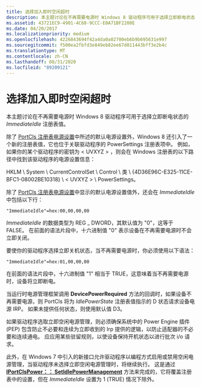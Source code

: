 ```yaml
---
title: 选择加入即时空闲超时
description: 本主题讨论在不再需要电源时 Windows 8 驱动程序可用于选择立即断电状态的 ImmediateIdle 注册表值。
ms.assetid: 43721EC9-4901-4C68-9CCC-E0A71BF2200E
ms.date: 04/20/2017
ms.localizationpriority: medium
ms.openlocfilehash: 4226843694f42a4da0a02700eb6b9b695631e997
ms.sourcegitcommit: f500ea2fbfd3e849eb82ee67d011443bff3e2b4c
ms.translationtype: MT
ms.contentlocale: zh-CN
ms.lasthandoff: 08/31/2020
ms.locfileid: "89209121"
---
```

# <a name="span-idaudioimmediate_idle_timeout_opt-inspanimmediate-idle-timeout-opt-in"></a><span id="audio.immediate_idle_timeout_opt-in"></span>选择加入即时空闲超时


本主题讨论在不再需要电源时 Windows 8 驱动程序可用于选择立即断电状态的 *ImmediateIdle* 注册表值。

除了 [PortCls 注册表电源设置](portcls-registry-power-settings.md)中所述的默认电源设置外，Windows 8 还引入了一个新的注册表值，它也位于关联驱动程序的 PowerSettings 注册表项中。 例如，如果你的某个驱动程序的密钥为 &lt; UVXYZ &gt; ，则会在 Windows 注册表的以下路径中找到该驱动程序的电源设置信息：

HKLM \\ System \\ CurrentControlSet \\ Control \\ 类 \\ {4D36E96C-E325-11CE-BFC1-08002BE10318} \\ &lt; UVXYZ &gt; \\ PowerSettings。

除了 [PortCls 注册表电源设置](portcls-registry-power-settings.md)中显示的默认电源设置值外，还会在 *ImmediateIdle*中包括以下行：

``` syntax
"ImmediateIdle"=hex:00,00,00,00  
```

*ImmediateIdle* 的数据类型为 REG \_ DWORD，其默认值为 "0"，这等于 FALSE。 在前面的语法片段中，十六进制值 "0" 表示设备在不再需要电源时不会立即关闭。

要使你的驱动程序选择立即关机状态，当不再需要电源时，你必须使用以下语法：

``` syntax
"ImmediateIdle"=hex:01,00,00,00  
```

在前面的语法片段中，十六进制值 "1" 相当于 TRUE，这意味着当不再需要电源时，设备将立即断电。

当运行时电源管理框架调用 **DevicePowerRequired** 方法的回调时，如果设备不再需要电源，则 PortCls 将为 *IdlePowerState* 注册表值指示的 D 状态请求设备电源 IRP。 如果未提供任何状态，则使用默认值 D3。

如果驱动程序选取立即空闲电源管理，则必须确保系统中的 Power Engine 插件 (PEP) 包含防止不必要和连续为立即收到的 Irp 提供的逻辑，以防止适配器的不必要和连续通电。 应应用某些驻留规则，以使设备保持开机状态以进行批次 i/o 请求。

此外，在 Windows 7 中引入的新接口允许驱动程序以编程方式启用或禁用空闲电源管理，当驱动程序未选择立即空闲电源管理时，将继续执行。 这是通过 [**IPortClsPower：： SetIdlePowerManagement**](/windows-hardware/drivers/ddi/portcls/nf-portcls-iportclspower-setidlepowermanagement) 方法来完成的，它将覆盖注册表中的设置，但在 *ImmediateIdle* 设置为 1 (TRUE) 情况下除外。

 


